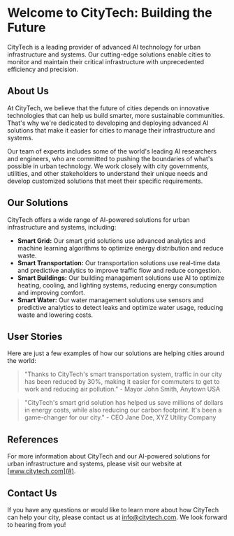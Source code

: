 <!--font:IBM Plex Sans-->

# Welcome to CityTech: Building the Future

CityTech is a leading provider of advanced AI technology for urban infrastructure and systems. Our cutting-edge solutions enable cities to monitor and maintain their critical infrastructure with unprecedented efficiency and precision.

## About Us

At CityTech, we believe that the future of cities depends on innovative technologies that can help us build smarter, more sustainable communities. That's why we're dedicated to developing and deploying advanced AI solutions that make it easier for cities to manage their infrastructure and systems.

Our team of experts includes some of the world's leading AI researchers and engineers, who are committed to pushing the boundaries of what's possible in urban technology. We work closely with city governments, utilities, and other stakeholders to understand their unique needs and develop customized solutions that meet their specific requirements.

## Our Solutions

CityTech offers a wide range of AI-powered solutions for urban infrastructure and systems, including:

- **Smart Grid:** Our smart grid solutions use advanced analytics and machine learning algorithms to optimize energy distribution and reduce waste.
- **Smart Transportation:** Our transportation solutions use real-time data and predictive analytics to improve traffic flow and reduce congestion.
- **Smart Buildings:** Our building management solutions use AI to optimize heating, cooling, and lighting systems, reducing energy consumption and improving comfort.
- **Smart Water:** Our water management solutions use sensors and predictive analytics to detect leaks and optimize water usage, reducing waste and lowering costs.

## User Stories

Here are just a few examples of how our solutions are helping cities around the world:

> "Thanks to CityTech's smart transportation system, traffic in our city has been reduced by 30%, making it easier for commuters to get to work and reducing air pollution." - Mayor John Smith, Anytown USA

> "CityTech's smart grid solution has helped us save millions of dollars in energy costs, while also reducing our carbon footprint. It's been a game-changer for our city." - CEO Jane Doe, XYZ Utility Company

## References

For more information about CityTech and our AI-powered solutions for urban infrastructure and systems, please visit our website at [www.citytech.com](#).

## Contact Us

If you have any questions or would like to learn more about how CityTech can help your city, please contact us at [info@citytech.com](mailto:info@citytech.com). We look forward to hearing from you!

<!--

Write me content for website with wallpaper which alt text is:

"A futuristic cityscape where Ainautes use advanced AI technology to monitor and maintain the city's infrastructure and systems."

The name/title of the page should not be 1:1 copy of the alt text but rather a real content of the website which is using this wallpaper.

- Use markdown format 
- Start with heading
- Heading should be short and concise
- The content should look like a real website 
- The website should not be about the wallpaper, wallpaper is just a related background
- Heading should be contain work "wallpaper" or "background"
- Include real sections like references, contact, user stories, etc. use things relevant to the page purpose.
- Feel free to use structure like headings, bullets, numbering, blockquotes, paragraphs, horizontal lines, etc.
- You can use formatting like bold or _italic_
- You can include UTF-8 emojis
- Links should be only #hash anchors (and you can refer to the document itself)
- Do not include images


---


# Welcome to CityTech: Building the Future

CityTech is a leading provider of advanced AI technology for urban infrastructure and systems. Our cutting-edge solutions enable cities to monitor and maintain their critical infrastructure with unprecedented efficiency and precision.

## About Us

At CityTech, we believe that the future of cities depends on innovative technologies that can help us build smarter, more sustainable communities. That's why we're dedicated to developing and deploying advanced AI solutions that make it easier for cities to manage their infrastructure and systems.

Our team of experts includes some of the world's leading AI researchers and engineers, who are committed to pushing the boundaries of what's possible in urban technology. We work closely with city governments, utilities, and other stakeholders to understand their unique needs and develop customized solutions that meet their specific requirements.

## Our Solutions

CityTech offers a wide range of AI-powered solutions for urban infrastructure and systems, including:

- **Smart Grid:** Our smart grid solutions use advanced analytics and machine learning algorithms to optimize energy distribution and reduce waste.
- **Smart Transportation:** Our transportation solutions use real-time data and predictive analytics to improve traffic flow and reduce congestion.
- **Smart Buildings:** Our building management solutions use AI to optimize heating, cooling, and lighting systems, reducing energy consumption and improving comfort.
- **Smart Water:** Our water management solutions use sensors and predictive analytics to detect leaks and optimize water usage, reducing waste and lowering costs.

## User Stories

Here are just a few examples of how our solutions are helping cities around the world:

> "Thanks to CityTech's smart transportation system, traffic in our city has been reduced by 30%, making it easier for commuters to get to work and reducing air pollution." - Mayor John Smith, Anytown USA

> "CityTech's smart grid solution has helped us save millions of dollars in energy costs, while also reducing our carbon footprint. It's been a game-changer for our city." - CEO Jane Doe, XYZ Utility Company

## References

For more information about CityTech and our AI-powered solutions for urban infrastructure and systems, please visit our website at [www.citytech.com](#).

## Contact Us

If you have any questions or would like to learn more about how CityTech can help your city, please contact us at [info@citytech.com](mailto:info@citytech.com). We look forward to hearing from you!

-->
